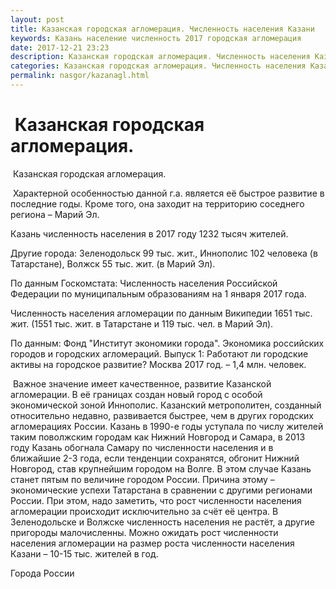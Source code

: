 ```yaml
---
layout: post
title: Казанская городская агломерация. Численность населения Казани
keywords: Казань население численность 2017 городская агломерация
date: 2017-12-21 23:23
description: Казанская городская агломерация. Численность населения Казани 2017
categories: Казанская городская агломерация. Численность населения Казани 2017
permalink: nasgor/kazanagl.html
---
```


#  Казанская городская агломерация.



 Казанская городская агломерация.



 Характерной особенностью данной г.а. является её быстрое развитие в последние годы. Кроме того, она заходит на территорию соседнего региона – Марий Эл.



Казань численность населения в 2017 году 1232 тысяч жителей.


 Другие города: Зеленодольск 99 тыс. жит., Иннополис 102 человека  (в Татарстане), Волжск 55 тыс. жит. (в Марий Эл).


По данным Госкомстата: Численность населения Российской Федерации по муниципальным образованиям на 1 января 2017 года.


Численность населения агломерации по данным Википедии 1651 тыс. жит. (1551 тыс. жит. в Татарстане и 119 тыс. чел. в Марий Эл).


По данным: Фонд &#34;Институт экономики города&#34;. Экономика российских городов и городских агломераций. Выпуск 1: Работают ли городские активы на городское развитие? Москва 2017 год. – 1,4 млн. человек. 





 Важное значение имеет качественное, развитие Казанской агломерации. В её границах создан новый город с особой экономической зоной Иннополис. Казанский метрополитен, созданный относительно недавно, развивается быстрее, чем в других городских агломерациях России. Казань в 1990-е годы уступала по числу жителей таким поволжским городам как Нижний Новгород и Самара, в 2013 году Казань обогнала Самару по численности населения и в ближайшие 2-3 года, если тенденции сохранятся, обгонит Нижний Новгород, став крупнейшим городом на Волге.  В этом случае Казань станет пятым по величине городом России. Причина этому – экономические успехи Татарстана в сравнении с другими регионами России. При этом, надо заметить, что рост численности населения агломерации происходит исключительно за счёт её центра. В Зеленодольске и Волжске численность населения не растёт, а другие пригороды малочисленны. Можно ожидать рост численности населения агломерации на размер роста численности населения Казани – 10-15 тыс. жителей в год.









Города России

		
